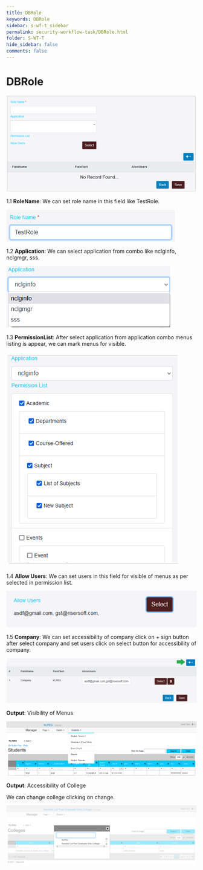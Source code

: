 ```yaml
---
title: DBRole
keywords: DBRole
sidebar: s-wf-t_sidebar
permalink: security-workflow-task/DBRole.html
folder: S-WT-T
hide_sidebar: false
comments: false
---
```


# DBRole

![](/images/dbrole.png)

1.1	**RoleName**: We can set role name in this field like TestRole.

![](/images/dbrolerolename.png)

1.2	**Application**: We can select application from combo like nclginfo, nclgmgr, sss.

![](/images/dbroleapplication.png)

1.3 **PermissionList**: After select application from application combo menus listing is appear, we can mark menus for visible.

![](/images/dbrolepermissionlist.png)

1.4 **Allow Users**: We can set users in this field for visible of menus as per selected in permission list.

![](/images/dbroleallowusers.png)

1.5 **Company**: We can set accessibility of company click on + sign button after select company and set users click on select button for accessibility of company. 

![](/images/dbrolecompany.png)

**Output**: Visibility of Menus

![](/images/dbrolevismenu.png)

**Output**:  Accessibility of College

We can change college clicking on change.

![](/images/dbrolecollege.png)


